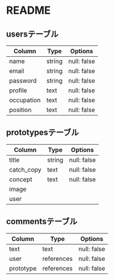 # README

<!-- This README would normally document whatever steps are necessary to get the
application up and running.

Things you may want to cover:

* Ruby version

* System dependencies

* Configuration

* Database creation

* Database initialization

* How to run the test suite

* Services (job queues, cache servers, search engines, etc.)

* Deployment instructions

* ...
 -->


## usersテーブル
| Column     | Type   | Options     |
| --------   | ------ | ----------- |
| name       | string | null: false |
| email      | string | null: false |
| password   | string | null: false |
| profile    | text   | null: false |
| occupation | text   | null: false |
| position   | text   | null: false |

## prototypesテーブル
| Column     | Type   | Options     |
| --------   | ------ | ----------- |
| title      | string | null: false |
| catch_copy | text   | null: false |
| concept    | text   | null: false |
| image      |        |             |
| user       |        |             |

## commentsテーブル
| Column    | Type       | Options     |
| --------- | ---------- | ----------- |
| text      | text       | null: false |
| user      | references | null: false |
| prototype | references | null: false |
